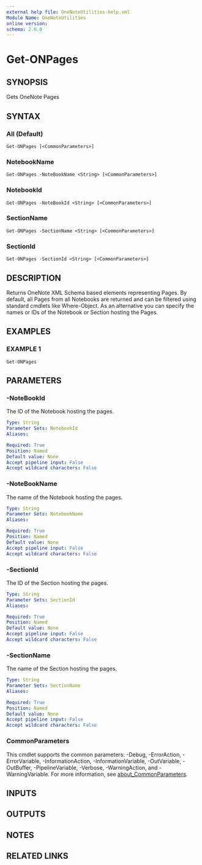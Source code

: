 ```yaml
---
external help file: OneNoteUtilities-help.xml
Module Name: OneNoteUtilities
online version:
schema: 2.0.0
---
```


# Get-ONPages

## SYNOPSIS
Gets OneNote Pages

## SYNTAX

### All (Default)
```
Get-ONPages [<CommonParameters>]
```

### NotebookName
```
Get-ONPages -NoteBookName <String> [<CommonParameters>]
```

### NotebookId
```
Get-ONPages -NoteBookId <String> [<CommonParameters>]
```

### SectionName
```
Get-ONPages -SectionName <String> [<CommonParameters>]
```

### SectionId
```
Get-ONPages -SectionId <String> [<CommonParameters>]
```

## DESCRIPTION
Returns OneNote XML Schema based elements representing Pages.
By default, all Pages from all Notebooks are returned and can be
filtered using standard cmdlets like Where-Object. As an
alternative you can specify the names or IDs of the Notebook or
Section hosting the Pages.

## EXAMPLES

### EXAMPLE 1
```
Get-ONPages
```

## PARAMETERS

### -NoteBookId
The ID of the Notebook hosting the pages.

```yaml
Type: String
Parameter Sets: NotebookId
Aliases:

Required: True
Position: Named
Default value: None
Accept pipeline input: False
Accept wildcard characters: False
```

### -NoteBookName
The name of the Notebook hosting the pages.

```yaml
Type: String
Parameter Sets: NotebookName
Aliases:

Required: True
Position: Named
Default value: None
Accept pipeline input: False
Accept wildcard characters: False
```

### -SectionId
The ID of the Section hosting the pages.

```yaml
Type: String
Parameter Sets: SectionId
Aliases:

Required: True
Position: Named
Default value: None
Accept pipeline input: False
Accept wildcard characters: False
```

### -SectionName
The name of the Section hosting the pages.

```yaml
Type: String
Parameter Sets: SectionName
Aliases:

Required: True
Position: Named
Default value: None
Accept pipeline input: False
Accept wildcard characters: False
```

### CommonParameters
This cmdlet supports the common parameters: -Debug, -ErrorAction, -ErrorVariable, -InformationAction, -InformationVariable, -OutVariable, -OutBuffer, -PipelineVariable, -Verbose, -WarningAction, and -WarningVariable. For more information, see [about_CommonParameters](http://go.microsoft.com/fwlink/?LinkID=113216).

## INPUTS

## OUTPUTS

## NOTES

## RELATED LINKS
